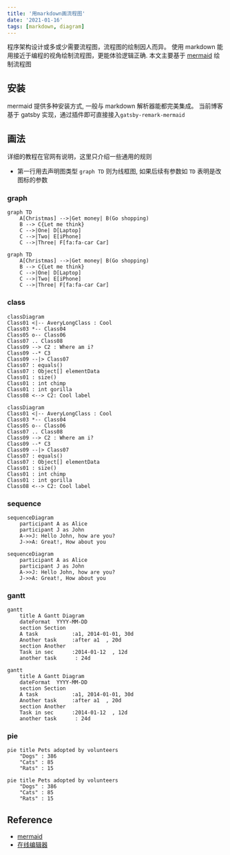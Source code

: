 ```yaml
---
title: '用markdown画流程图'
date: '2021-01-16'
tags: [markdown, diagram]
---
```


程序架构设计或多或少需要流程图，流程图的绘制因人而异。 使用 markdown 能用接近于编程的视角绘制流程图，更能体验逻辑正确.
本文主要基于 [mermaid](https://mermaid-js.github.io/mermaid/#/) 绘制流程图

## 安装

mermaid 提供多种安装方式, 一般与 markdown 解析器能都完美集成。 当前博客基于 gatsby 实现，通过插件即可直接接入`gatsby-remark-mermaid`

## 画法

详细的教程在官网有说明，这里只介绍一些通用的规则

- 第一行用去声明图类型 `graph TD` 则为线框图, 如果后续有参数如 `TD` 表明是改图标的参数

### graph

```text
graph TD
    A[Christmas] -->|Get money| B(Go shopping)
    B --> C{Let me think}
    C -->|One| D[Laptop]
    C -->|Two| E[iPhone]
    C -->|Three| F[fa:fa-car Car]
```

```mermaid
graph TD
    A[Christmas] -->|Get money| B(Go shopping)
    B --> C{Let me think}
    C -->|One| D[Laptop]
    C -->|Two| E[iPhone]
    C -->|Three| F[fa:fa-car Car]

```

### class

```text
classDiagram
Class01 <|-- AveryLongClass : Cool
Class03 *-- Class04
Class05 o-- Class06
Class07 .. Class08
Class09 --> C2 : Where am i?
Class09 --* C3
Class09 --|> Class07
Class07 : equals()
Class07 : Object[] elementData
Class01 : size()
Class01 : int chimp
Class01 : int gorilla
Class08 <--> C2: Cool label
```

```mermaid
classDiagram
Class01 <|-- AveryLongClass : Cool
Class03 *-- Class04
Class05 o-- Class06
Class07 .. Class08
Class09 --> C2 : Where am i?
Class09 --* C3
Class09 --|> Class07
Class07 : equals()
Class07 : Object[] elementData
Class01 : size()
Class01 : int chimp
Class01 : int gorilla
Class08 <--> C2: Cool label
```

### sequence

```text
sequenceDiagram
    participant A as Alice
    participant J as John
    A->>J: Hello John, how are you?
    J->>A: Great!, How about you
```

```mermaid
sequenceDiagram
    participant A as Alice
    participant J as John
    A->>J: Hello John, how are you?
    J->>A: Great!, How about you
```

### gantt

```text
gantt
    title A Gantt Diagram
    dateFormat  YYYY-MM-DD
    section Section
    A task           :a1, 2014-01-01, 30d
    Another task     :after a1  , 20d
    section Another
    Task in sec      :2014-01-12  , 12d
    another task      : 24d
```

```mermaid
gantt
    title A Gantt Diagram
    dateFormat  YYYY-MM-DD
    section Section
    A task           :a1, 2014-01-01, 30d
    Another task     :after a1  , 20d
    section Another
    Task in sec      :2014-01-12  , 12d
    another task      : 24d
```

### pie

```text
pie title Pets adopted by volunteers
    "Dogs" : 386
    "Cats" : 85
    "Rats" : 15
```

```mermaid
pie title Pets adopted by volunteers
    "Dogs" : 386
    "Cats" : 85
    "Rats" : 15
```

## Reference

- [mermaid](https://mermaid-js.github.io/mermaid/#/)
- [在线编辑器](https://mermaid-js.github.io/mermaid-live-editor/#/edit/eyJjb2RlIjoiZ3JhcGggVERcbiAgICBBW0NocmlzdG1hc10gLS0-fEdldCBtb25leXwgQihHbyBzaG9wcGluZylcbiAgICBCIC0tPiBDe0xldCBtZSB0aGlua31cbiAgICBDIC0tPnxPbmV8IERbTGFwdG9wXVxuICAgIEMgLS0-fFR3b3wgRVtpUGhvbmVdXG4gICAgQyAtLT58VGhyZWV8IEZbZmE6ZmEtY2FyIENhcl1cbiAgICAgICAgICAgICIsIm1lcm1haWQiOnsidGhlbWUiOiJkZWZhdWx0In0sInVwZGF0ZUVkaXRvciI6ZmFsc2V9)
